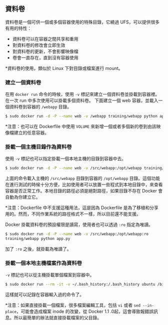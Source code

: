## 資料卷

資料卷是一個可供一個或多個容器使用的特殊目錄，它繞過 UFS，可以提供很多有用的特性：
* 資料卷可以在容器之間共享和重用
* 對資料卷的修改會立即生效
* 對資料卷的更新，不會影響映像檔
* 卷會一直存在，直到沒有容器使用

*資料卷的使用，類似於 Linux 下對目錄或檔案進行 mount。

### 建立一個資料卷

在用 `docker run` 命令的時候，使用 `-v` 標記來建立一個資料卷並掛載到容器裡。在一次 run 中多次使用可以掛載多個資料卷。
下面建立一個 web 容器，並載入一個資料卷到容器的 `/webapp` 目錄。

```bash
$ sudo docker run -d -P --name web -v /webapp training/webapp python app.py
```

*注意：也可以在 Dockerfile 中使用 `VOLUME` 來新增一個或者多個新的卷到由該映像檔建立的任意容器。

### 掛載一個主機目錄作為資料卷

使用 `-v` 標記也可以指定掛載一個本地主機的目錄到容器中去。

```bash
$ sudo docker run -d -P --name web -v /src/webapp:/opt/webapp training/webapp python app.py
```

上面的命令載入主機的 `/src/webapp` 目錄到容器的 `/opt/webapp`
目錄。這個功能在進行測試的時候十分方便，比如使用者可以放置一些程式到本地目錄中，來查看容器是否正常工作。本地目錄的路徑必須是絕對路徑，如果目錄不存在 Docker 會自動為你建立它。

*注意：Dockerfile 中不支援這種用法，這是因為 Dockerfile 是為了移植和分享用的。然而，不同作業系統的路徑格式不一樣，所以目前還不能支援。

Docker 掛載資料卷的預設權限是讀寫，使用者也可以透過 `:ro` 指定為唯讀。

```bash
$ sudo docker run -d -P --name web -v /src/webapp:/opt/webapp:ro
training/webapp python app.py
```

加了 `:ro` 之後，就掛載為唯讀了。

### 掛載一個本地主機檔案作為資料卷

`-v` 標記也可以從主機掛載單個檔案到容器中。

```bash
$ sudo docker run --rm -it -v ~/.bash_history:/.bash_history ubuntu /bin/bash
```

這樣就可以記錄在容器輸入過的命令了。

*注意：如果直接掛載一個檔案，很多檔案編輯工具，包括 `vi` 或者 `sed --in-place`，可能會造成檔案 inode 的改變，從 Docker 1.1
.0起，這會導致報錯誤訊息。所以最簡單的辦法就直接掛載檔案的父目錄。
